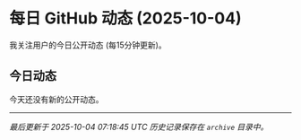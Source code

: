# 每日 GitHub 动态 (2025-10-04)

我关注用户的今日公开动态 (每15分钟更新)。

## 今日动态

今天还没有新的公开动态。

---
*最后更新于 2025-10-04 07:18:45 UTC*
*历史记录保存在 `archive` 目录中。*
